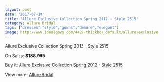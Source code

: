 ```yaml
---
layout: post
date: '2017-07-18'
title: "Allure Exclusive Collection Spring 2012 - Style 2515"
category: Allure Bridal
tags: ["dresses","style","gowns","demure","elegant"]
image: http://www.idealgown.com/4429-thickbox_default/allure-exclusive-collection-spring-2012-style-2515.jpg
---
```

Allure Exclusive Collection Spring 2012 - Style 2515

On Sales: **$188.995**
<a href="https://www.idealgown.com/en/allure-bridal/1998-allure-exclusive-collection-spring-2012-style-2515.html"><amp-img layout="responsive" width="600" height="600" src="//www.idealgown.com/4429-thickbox_default/allure-exclusive-collection-spring-2012-style-2515.jpg" alt="Allure Exclusive Collection Spring 2012 - Style 2515 0" /></a>
<a href="https://www.idealgown.com/en/allure-bridal/1998-allure-exclusive-collection-spring-2012-style-2515.html"><amp-img layout="responsive" width="600" height="600" src="//www.idealgown.com/4430-thickbox_default/allure-exclusive-collection-spring-2012-style-2515.jpg" alt="Allure Exclusive Collection Spring 2012 - Style 2515 1" /></a>

Buy it: [Allure Exclusive Collection Spring 2012 - Style 2515](https://www.idealgown.com/en/allure-bridal/1998-allure-exclusive-collection-spring-2012-style-2515.html "Allure Exclusive Collection Spring 2012 - Style 2515")

View more: [Allure Bridal](https://www.idealgown.com/en/29-allure-bridal "Allure Bridal")